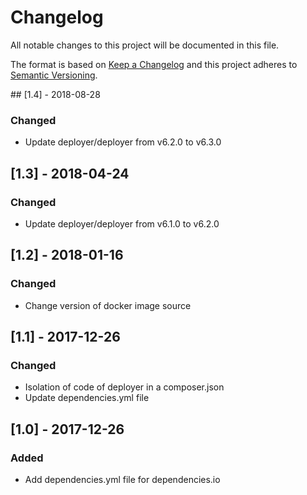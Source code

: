 # Changelog

All notable changes to this project will be documented in this file.

The format is based on [Keep a Changelog](http://keepachangelog.com/en/1.0.0/)
and this project adheres to [Semantic Versioning](http://semver.org/spec/v2.0.0.html).

## [1.4] - 2018-08-28

### Changed

- Update deployer/deployer from v6.2.0 to v6.3.0

## [1.3] - 2018-04-24

### Changed

- Update deployer/deployer from v6.1.0 to v6.2.0

## [1.2] - 2018-01-16

### Changed

- Change version of docker image source

## [1.1] - 2017-12-26

### Changed

- Isolation of code of deployer in a composer.json
- Update dependencies.yml file

## [1.0] - 2017-12-26

### Added

- Add dependencies.yml file for dependencies.io
